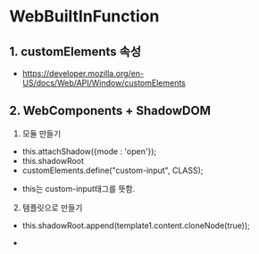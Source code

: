 # WebBuiltInFunction

## 1. customElements 속성

- https://developer.mozilla.org/en-US/docs/Web/API/Window/customElements

## 2. WebComponents + ShadowDOM

1. 모듈 만들기

- this.attachShadow({mode : 'open'});
- this.shadowRoot
- customElements.define("custom-input", CLASS);

* this는 custom-input태그를 뜻함.

2. 템플릿으로 만들기

- this.shadowRoot.append(template1.content.cloneNode(true));

* <!-- <template id="template1">Html Code</template> -->

